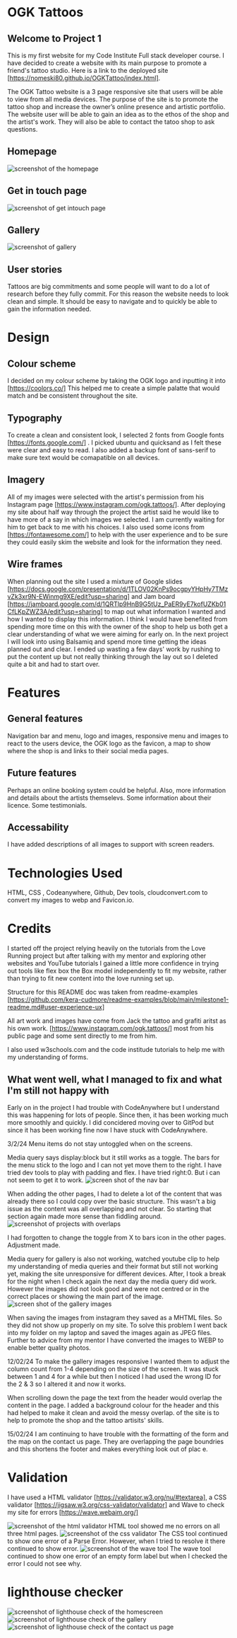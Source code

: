 # OGK Tattoos

## Welcome to Project 1

This is my first website for my Code Institute Full stack developer course. I have decided to create a website with its main purpose to promote a friend's tattoo studio. Here is a link to the deployed site [https://nomeski80.github.io/OGKTattoo/index.html].

The OGK Tattoo website is a 3 page responsive site that users will be able to view from all media devices. The purpose of the site is to promote the tattoo shop and increase the owner’s online presence and artistic portfolio. The website user will be able to gain an idea as to the ethos of the shop and the artist's work. They will also be able to contact the tatoo shop to ask questions.

## Homepage

<img src="assets/images/screenshot.homepage.webp" alt="screenshot of the homepage">

## Get in touch page

<img src="assets/images/screenshot.contactpage.webp" alt="screenshot of get intouch page">

## Gallery

<img src="assets/images/ss.gallery.webpgallery.webp" alt="screenshot of gallery">

## User stories

Tattoos are big commitments and some people will want to do a lot of research before they fully commit. For this reason the website needs to look clean and simple. It should be easy to navigate and to quickly be able to gain the information needed.

# Design

## Colour scheme

I decided on my colour scheme by taking the OGK logo and inputting it into [https://coolors.co/] This helped me to create a simple palatte that would match and be consistent throughout the site.

## Typography

To create a clean and consistent look, I selected 2 fonts from Google fonts [https://fonts.google.com/] . I picked ubuntu and quicksand as I felt these were clear and easy to read. I also added a backup font of sans-serif to make sure text would be comapatible on all devices.

## Imagery

All of my images were selected with the artist's permission from his Instagram page [https://www.instagram.com/ogk.tattoos/]. After deploying my site about half way through the project the artist said he would like to have more of a say in which images we selected. I am currently waiting for him to get back to me with his choices.
I also used some icons from [https://fontawesome.com/] to help with the user experience and to be sure they could easily skim the website and look for the information they need.

## Wire frames

When planning out the site I used a mixture of Google slides [https://docs.google.com/presentation/d/1TLOV02KnPs9ocgpyYHpHy7TMzvZk3xr9N-EWinmg9XE/edit?usp=sharing] and Jam board [https://jamboard.google.com/d/1QRTlp9HnB9G5tUz_PaER9yE7kofUZKb01CfLKpZWZ3A/edit?usp=sharing] to map out what information I wanted and how I wanted to display this information. I think I would have benefited from spending more time on this with the owner of the shop to help us both get a clear understanding of what we were aiming for early on. In the next project I will look into using Balsamiq and spend more time getting the ideas planned out and clear. I ended up wasting a few days' work by rushing to put the content up but not really thinking through the lay out so I deleted quite a bit and had to start over.

# Features

## General features

Navigation bar and menu, logo and images, responsive menu and images to react to the users device, the OGK logo as the favicon, a map to show where the shop is and links to their social media pages.

## Future features

Perhaps an online booking system could be helpful. Also, more information and details about the artists themselevs. Some information about their licence. Some testimonials.

## Accessability

I have added descriptions of all images to support with screen readers.

# Technologies Used

HTML, CSS , Codeanywhere, Github, Dev tools, cloudconvert.com to convert my images to webp and Favicon.io.

# Credits

I started off the project relying heavily on the tutorials from the Love Running project but after talking with my mentor and exploring other websites and YouTube tutorials I gained a little more confidence in trying out tools like flex box the Box model independently to fit my website, rather than trying to fit new content into the love running set up.

Structure for this README doc was taken from readme-examples [https://github.com/kera-cudmore/readme-examples/blob/main/milestone1-readme.md#user-experience-ux]

All art work and images have come from Jack the tattoo and grafiti aritst as his own work. [https://www.instagram.com/ogk.tattoos/] most from his public page and some sent directly to me from him.

I also used w3schools.com and the code institude tutorials to help me with my understanding of forms.

## What went well, what I managed to fix and what I'm still not happy with

Early on in the project I had trouble with CodeAnywhere but I understand this was happening for lots of people. Since then, it has been working much more smoothly and quickly. I did concidered moving over to GitPod but since it has been working fine now I have stuck with CodeAnywhere.

3/2/24
Menu items do not stay untoggled when on the screens.

Media query says display:block but it still works as a toggle.
The bars for the menu stick to the logo and I can not yet move them to the right. I have tried dev tools to play with padding and flex. I have tried right:0. But i can not seem to get it to work.
<img src="assets/images/screenshot.homepage.overlapping.png" alt=" screen shot of the nav bar">

When adding the other pages, I had to delete a lot of the content that was already there so I could copy over the basic structure. This wasn't a big issue as the content was all overlapping and not clear. So starting that section again made more sense than fiddling around.
<img src="assets/images/screenshot.homepage.devtool.png" alt= "screenshot of projects with overlaps">

I had forgotten to change the toggle from X to bars icon  in the other pages. Adjustment made.

Media query for gallery is also not working, watched youtube clip to help my understanding of media queries and their format but still not working yet, making the site unresponsive for different devices. After, I took a break for the night when I check again the next day the media query did work. However the images did not look good and were not centred or in the correct places or showing the main part of the image.
 <img src="assets/images/screenshot.gallery.notworking.png" alt=" screen shot of the gallery images">

When saving the images from instagram they saved as a MHTML files. So they did not show up properly on my site. To solve this problem I went back into my folder on my laptop and saved the images again as JPEG files. Further to advice from my mentor I have converted the images to WEBP to enable better quality photos.

12/02/24
To make the gallery images responsive I wanted them to adjust the column count from 1-4 depending on the size of the screen. It was stuck between 1 and 4 for a while but then I noticed I had used the wrong ID for the 2 & 3 so I altered it and now it works.

When scrolling down the page the text from the header would overlap the content in the page. I added a background colour for the header and this had helped to make it clean and avoid the messy overlap. of the site is to help to promote the shop and the tattoo artisits' skills.

15/02/24
I am continuing to have trouble with the formatting of the form and the map on the contact us page. They are overlapping the page boundries and this shortens the footer and makes everything look out of plac
e.
# Validation
I have used a HTML validator [https://validator.w3.org/nu/#textarea], a CSS validator [https://jigsaw.w3.org/css-validator/validator] and Wave to check my site for errors [https://wave.webaim.org/]

<img src="assets/images/html.validator.png" alt = "screenshot of the html validator">
HTML tool showed me no errors on all three html pages.
<img src="assets/images/cssvalidation.png" alt = "screenshot of the css validator">
The CSS tool continued to show one error of a Parse Error. However, when I tried to resolve it there continued to show error. 
<img src="assets/images/wavetool.png" alt = "screenshot of the wave tool">
The wave tool continued to show one error of an empty form label but when I checked the error I could not see why. 

# lighthouse checker

<img src="assets/images/lighthouse1.png" alt = "screenshot of lighthouse check of the homescreen">
<img src="assets/images/lighthouse2.png" alt = "screenshot of lighthouse check of the gallery">
<img src="assets/images/lighthouse3.png" alt = "screenshot of lighthouse check of the contact us page">

